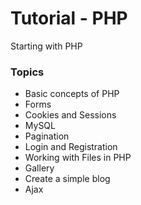 # Tutorial - PHP
Starting with PHP

### Topics
* Basic concepts of PHP
* Forms
* Cookies and Sessions
* MySQL
* Pagination
* Login and Registration
* Working with Files in PHP
* Gallery
* Create a simple blog
* Ajax